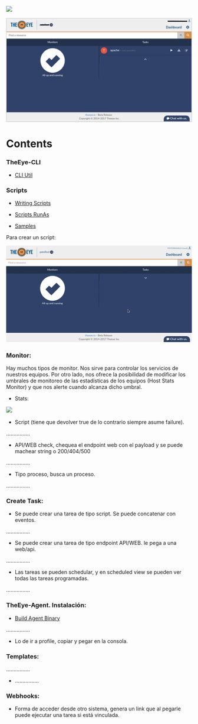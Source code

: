 
[![](https://theeye.io/landpage/images/logo.png)](https://theeye.io)

![](https://github.com/patobas/docs/blob/master/eye.png)


# Contents

### TheEye-CLI

+ [CLI Util](https://github.com/theeye-io-team/theeye-docs/tree/master/cli)

### Scripts

+ [Writing Scripts](https://github.com/theeye-io-team/theeye-docs/tree/master/scripts/write.md)

+ [Scripts RunAs](https://github.com/theeye-io-team/theeye-docs/tree/master/scripts/runas.md)

+ [Samples](https://github.com/theeye-io-team/theeye-docs/tree/master/scripts)

Para crear un script: 

![](https://github.com/patobas/docs/blob/master/script.gif)


### Monitor:
Hay muchos tipos de monitor. Nos sirve para controlar los servicios de nuestros equipos.
Por otro lado, nos ofrece la posibilidad de modificar los umbrales de monitoreo de las estadísticas de los equipos 
(Host Stats Monitor) y que nos alerte cuando alcanza dicho umbral.

+ Stats:

![](https://github.com/patobas/docs/blob/master/monitor_stats.gif)

+ Script (tiene que devolver true de lo contrario siempre asume failure).

................

+ API/WEB check, chequea el endpoint web con el payload y se puede machear string o 200/404/500

................

+ Tipo proceso, busca un proceso.

................

### Create Task:
+ Se puede crear una tarea de tipo script. Se puede concatenar con eventos.

................

+ Se puede crear una tarea de tipo endpoint API/WEB. le pega a una web/api.

................

+ Las tareas se pueden schedular, y en scheduled view se pueden ver todas las tareas programadas.

................

### TheEye-Agent. Instalación:

+ [Build Agent Binary](https://github.com/theeye-io-team/theeye-docs/tree/master/agent/binary_build.md)

................

+ Lo de ir a profile, copiar y pegar en la consola.

### Templates:

................

+ ................

### Webhooks:
+ Forma de acceder desde otro sistema, genera un link que al pegarle puede ejecutar una tarea si está vinculada.
